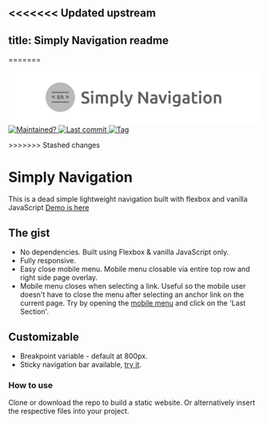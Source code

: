 <<<<<<< Updated upstream
---
title: Simply Navigation readme
---
=======
<p align="left">
  <a href="https://obscuredetour.github.io/simply-nav/">
    <img width=580 src="assets/images/simply-nav.svg">
  </a>
  <br>
  <a href="https://obscuredetour.github.io/simply-nav/">
    <img alt="Maintained?" src="https://img.shields.io/maintenance/yes/2019.svg?colorB=%234e64b7">
  </a>
  <a href="https://obscuredetour.github.io/simply-nav/commits/master">
    <img alt="Last commit" src="https://img.shields.io/github/last-commit/obscuredetour/simply-nav.svg?colorB=%234e64b7">
  </a>
  <a href="https://obscuredetour.github.io/simply-nav/tags">
    <img alt="Tag" src="https://img.shields.io/github/tag/obscuredetour/simply-nav.svg?colorB=%234e64b7&label=version">
  </a>
</p>
>>>>>>> Stashed changes

# Simply Navigation
This is a dead simple lightweight navigation built with flexbox and vanilla JavaScript
[Demo is here](https://codepen.io/obscuredetour/full/XxNWLY/)

## The gist

- No dependencies. Built using Flexbox & vanilla JavaScript only.
- Fully responsive.
- Easy close mobile menu. Mobile menu closable via entire top row and right side page overlay.
- Mobile menu closes when selecting a link. Useful so the mobile user doesn't have to close the menu after selecting an anchor link on the current page. Try by opening the [mobile menu](https://codepen.io/obscuredetour/full/XxNWLY/) and click on the 'Last Section'.


## Customizable

- Breakpoint variable - default at 800px.
- Sticky navigation bar available, [try it](https://codepen.io/obscuredetour/full/XxNWLY/).

### How to use
Clone or download the repo to build a static website. Or alternatively insert the respective files into your project.

